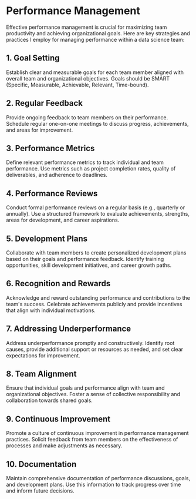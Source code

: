 # Performance Management

Effective performance management is crucial for maximizing team productivity and achieving organizational goals. Here are key strategies and practices I employ for managing performance within a data science team:

## 1. Goal Setting

Establish clear and measurable goals for each team member aligned with overall team and organizational objectives. Goals should be SMART (Specific, Measurable, Achievable, Relevant, Time-bound).

## 2. Regular Feedback

Provide ongoing feedback to team members on their performance. Schedule regular one-on-one meetings to discuss progress, achievements, and areas for improvement.

## 3. Performance Metrics

Define relevant performance metrics to track individual and team performance. Use metrics such as project completion rates, quality of deliverables, and adherence to deadlines.

## 4. Performance Reviews

Conduct formal performance reviews on a regular basis (e.g., quarterly or annually). Use a structured framework to evaluate achievements, strengths, areas for development, and career aspirations.

## 5. Development Plans

Collaborate with team members to create personalized development plans based on their goals and performance feedback. Identify training opportunities, skill development initiatives, and career growth paths.

## 6. Recognition and Rewards

Acknowledge and reward outstanding performance and contributions to the team's success. Celebrate achievements publicly and provide incentives that align with individual motivations.

## 7. Addressing Underperformance

Address underperformance promptly and constructively. Identify root causes, provide additional support or resources as needed, and set clear expectations for improvement.

## 8. Team Alignment

Ensure that individual goals and performance align with team and organizational objectives. Foster a sense of collective responsibility and collaboration towards shared goals.

## 9. Continuous Improvement

Promote a culture of continuous improvement in performance management practices. Solicit feedback from team members on the effectiveness of processes and make adjustments as necessary.

## 10. Documentation

Maintain comprehensive documentation of performance discussions, goals, and development plans. Use this information to track progress over time and inform future decisions.